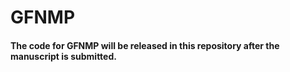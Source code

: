 # GFNMP
#### The code for GFNMP will be released in this repository after the manuscript is submitted.
